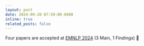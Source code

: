 ```yaml
---
layout: post
date: 2024-09-20 07:59:00-0400
inline: true
related_posts: false
---
```


Four papers are accepted at [EMNLP 2024](https://2024.emnlp.org/program/accepted_main_conference/) (3 Main, 1 Findings) :tada:
